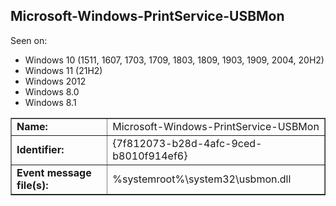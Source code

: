 ## Microsoft-Windows-PrintService-USBMon

Seen on:
* Windows 10 (1511, 1607, 1703, 1709, 1803, 1809, 1903, 1909, 2004, 20H2)
* Windows 11 (21H2)
* Windows 2012
* Windows 8.0
* Windows 8.1

<table border="1" class="docutils">
  <tbody>
    <tr>
      <td><b>Name:</b></td>
      <td>Microsoft-Windows-PrintService-USBMon</td>
    </tr>
    <tr>
      <td><b>Identifier:</b></td>
      <td>{7f812073-b28d-4afc-9ced-b8010f914ef6}</td>
    </tr>
    <tr>
      <td><b>Event message file(s):</b></td>
      <td>%systemroot%\system32\usbmon.dll</td>
    </tr>
  </tbody>
</table>

&nbsp;


